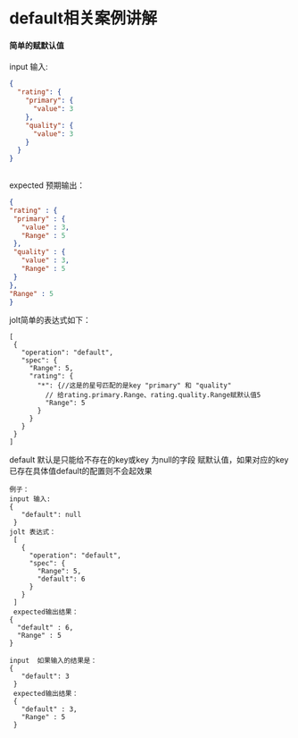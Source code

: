 # default相关案例讲解
#### 简单的赋默认值
input 输入:
```json
{
  "rating": {
    "primary": {
      "value": 3
    },
    "quality": {
      "value": 3
    }
  }
}
   
 ```
 expected 预期输出：
   ```json
{
  "rating" : {
    "primary" : {
      "value" : 3,
      "Range" : 5
    },
    "quality" : {
      "value" : 3,
      "Range" : 5
    }
  },
  "Range" : 5
}
  ```
 jolt简单的表达式如下：
 ```
[
  {
    "operation": "default",
    "spec": {
      "Range": 5,
      "rating": {
        "*": {//这是的星号匹配的是key "primary" 和 "quality"
          // 给rating.primary.Range、rating.quality.Range赋默认值5
          "Range": 5
        }
      }
    }
  }
]
```  
default 默认是只能给不存在的key或key 为null的字段 赋默认值，如果对应的key已存在具体值default的配置则不会起效果  
```text
例子：  
input 输入:  
{
   "default": null
 } 
jolt 表达式：
 [
   {
     "operation": "default",
     "spec": {
       "Range": 5,
       "default": 6
     }
   }
 ]    
 expected输出结果：
{
  "default" : 6,
  "Range" : 5
}

input  如果输入的结果是：
{
   "default": 3
 }
 expected输出结果：
 {
   "default" : 3,
   "Range" : 5
 }

```
